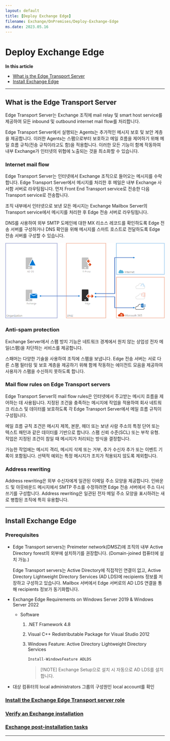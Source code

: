 ```yaml
---
layout: default
title: [Deploy Exchange Edge]
filename: Exchange/OnPremises/Deploy-Exchange-Edge
ms.date: 2023.05.16
---
```


# Deploy Exchange Edge

**<i class="fa-solid fa-list"></i> In this article**

- [What is the Edge Transport Server](#what-is-the-edge-transport-server)
- [Install Exchange Edge](#install-exchange-edge)

---

## What is the Edge Transport Server

Edge Transport Server는 Exchange 조직에 mail relay 및 smart host service를 제공하여 모든 inbound 및 outbound internet mail flow를 처리합니다.

Edge Transport Server에서 실행되는 Agents는 추가적인 메시지 보호 및 보안 계층을 제공합니다. 이러한 Agents는 스팸으로부터 보호하고 메일 흐름을 제어하기 위해 메일 흐름 규칙(전송 규칙이라고도 함)을 적용합니다. 이러한 모든 기능이 함께 작동하여 내부 Exchange가 인터넷의 위협에 노출되는 것을 최소화할 수 있습니다.

### Internet mail flow

Edge Transport Server는 인터넷에서 Exchange 조직으로 들어오는 메시지를 수락합니다. Edge Transport Server에서 메시지를 처리한 후 메일은 내부 Exchange 사서함 서버로 라우팅됩니다. 먼저 Front End Transport service로 전송한 다음 Transport service로 전송합니다.

조직 내부에서 인터넷으로 보낸 모든 메시지는 Exchange Mailbox Server의 Transport service에서 메시지를 처리한 후 Edge 전송 서버로 라우팅됩니다.

DNS를 사용하여 외부 SMTP 도메인에 대한 MX 리소스 레코드를 확인하도록 Edge 전송 서버를 구성하거나 DNS 확인을 위해 메시지를 스마트 호스트로 전달하도록 Edge 전송 서버를 구성할 수 있습니다.

![Exchange Architecture - Edge](images/exchange-arch-edge.png)


### Anti-spam protection

Exchange Server에서 스팸 방지 기능은 네트워크 경계에서 원치 않는 상업성 전자 메일(스팸)을 차단하는 서비스를 제공합니다.

스패머는 다양한 기술을 사용하여 조직에 스팸을 보냅니다. Edge 전송 서버는 서로 다른 스팸 필터링 및 보호 계층을 제공하기 위해 함께 작동하는 에이전트 모음을 제공하여 사용자가 스팸을 수신하지 못하도록 합니다.

### Mail flow rules on Edge Transport servers

Edge Transport Server의 mail flow rules은 인터넷에서 주고받는 메시지 흐름을 제어하는 데 사용됩니다. 지정된 조건을 충족하는 메시지에 작업을 적용하여 회사 네트워크 리소스 및 데이터를 보호하도록 각 Edge Transport Server에서 메일 흐름 규칙이 구성됩니다.

메일 흐름 규칙 조건은 메시지 제목, 본문, 헤더 또는 보낸 사람 주소의 특정 단어 또는 텍스트 패턴과 같은 데이터를 기반으로 합니다. 스팸 신뢰 수준(SCL) 또는 부착 유형. 작업은 지정된 조건이 참일 때 메시지가 처리되는 방식을 결정합니다.

가능한 작업에는 메시지 격리, 메시지 삭제 또는 거부, 추가 수신자 추가 또는 이벤트 기록이 포함됩니다. 선택적 예외는 특정 메시지가 조치가 적용되지 않도록 제외합니다.

### Address rewriting

Address rewriting은 외부 수신자에게 일관된 이메일 주소 모양을 제공합니다. 인바운드 및 아웃바운드 메시지에서 SMTP 주소를 수정하려면 Edge 전송 서버에서 주소 다시 쓰기를 구성합니다. Address rewriting은 일관된 전자 메일 주소 모양을 표시하려는 새로 병합된 조직에 특히 유용합니다.

---

## Install Exchange Edge

### Prerequisites

- Edge Transport servers는 Preimeter network(DMSZ)에 조직의 내부 Active Directory forest의 외부에 설치하기를 권장합니다. (Domain-joined 컴퓨터에 설치 가능.)

    Edge Transport servers는 Active Directory에 직접적인 연결이 없고, Active Directory Lightweight Directory Services (AD LDS)에 recipients 정보를 저장하고 구성하고 있습니다. Mailbox 서버에서 Edge 서버로의 AD LDS 연결을 통해 recipients 정보가 동기화합니다.

- Exchange Edge Requirements on Windows Server 2019 & Windows Server 2022
    - Software
        1. .NET Framework 4.8
        1. Visual C++ Redistributable Package for Visual Studio 2012
        1. Windows Feature: Active Directory Lightweight Directory Services
        
            ```powershell
            Install-WindowsFeature ADLDS
            ```
            > [!NOTE] Exchange Setup으로 설치 시 자동으로 AD LDS를 설치합니다.

- 대상 컴퓨터의 local administrators 그룹의 구성원인 local account를 확인

### [Install the Exchange Edge Transport server role](https://learn.microsoft.com/en-us/exchange/plan-and-deploy/deploy-new-installations/install-edge-transport-role?view=exchserver-2019#install-the-exchange-edge-transport-server-role)

### [Verify an Exchange installation](https://learn.microsoft.com/en-us/exchange/plan-and-deploy/post-installation-tasks/verify-installation?view=exchserver-2019)


### [Exchange post-installation tasks](https://learn.microsoft.com/en-us/exchange/plan-and-deploy/post-installation-tasks/post-installation-tasks?view=exchserver-2019)

---

